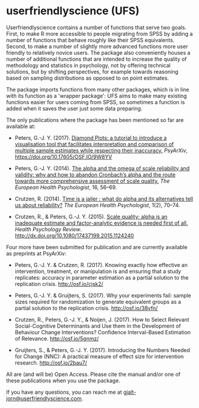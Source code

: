 userfriendlyscience (UFS)
=========================

Userfriendlyscience contains a number of functions that serve two goals.  First, to make R more accessible to people migrating from SPSS by adding a number of functions that behave roughly like their SPSS equivalents. Second, to make a number of slightly more advanced functions more user friendly to relatively novice users. The package also conveniently houses a number of additional functions that are intended to increase the quality of methodology and statistics in psychology, not by offering technical solutions, but by shifting perspectives, for example towards reasoning based on sampling distributions as opposed to on point estimates.

The package imports functions from many other packages, which is in line with its function as a 'wrapper package': UFS aims to make many existing functions easier for users coming from SPSS, so sometimes a function is added when it saves the user just some data preparing.

The only publications where the package has been mentioned so far are available at:

- Peters, G.-J. Y. (2017). [Diamond Plots: a tutorial to introduce a visualisation tool that facilitates interpretation and comparison of multiple sample estimates while respecting their inaccuracy.](https://doi.org/10.17605/OSF.IO/9W8YV) *PsyArXiv*, https://doi.org/10.17605/OSF.IO/9W8YV

- Peters, G.-J. Y. (2014). [The alpha and the omega of scale reliability and validity: why and how to abandon Cronbach’s alpha and the route towards more comprehensive assessment of scale quality.](http://ehps.net/ehp/index.php/contents/article/download/ehp.v16.i2.p56/1) *The European Health Psychologist*, 16, 56–69.

- Crutzen, R. (2014). [Time is a jailer : what do alpha and its alternatives tell us about reliability?](http://ehps.net/ehp/index.php/contents/article/download/ehp.v16.i2.p70/25) *The European Health Psychologist*, 1(2), 70–74.

- Crutzen, R., & Peters, G.-J. Y. (2015). [Scale quality: alpha is an inadequate estimate and factor-analytic evidence is needed first of all.](http://www.tandfonline.com/doi/pdf/10.1080/17437199.2015.1124240) *Health Psychology Review*. http://dx.doi.org/10.1080/17437199.2015.1124240

Four more have been submitted for publication and are currently available as preprints at PsyArXiv:

- Peters, G.-J. Y. & Crutzen, R. (2017). Knowing exactly how effective an intervention, treatment, or manipulation is and ensuring that a study replicates: accuracy in parameter estimation as a partial solution to the replication crisis. http://osf.io/cjsk2/

- Peters, G.-J. Y. & Gruijters, S. (2017). Why your experiments fail: sample sizes required for randomization to generate equivalent groups as a partial solution to the replication crisis. http://osf.io/38vfn/

- Crutzen, R., Peters, G.-J. Y., & Noijen, J. (2017). How to Select Relevant Social-Cognitive Determinants and Use them in the Development of Behaviour Change Interventions? Confidence Interval-Based Estimation of Relevance. http://osf.io/5gnmz/

- Gruijters, S., & Peters, G.-J. Y. (2017). Introducing the Numbers Needed for Change (NNC): A practical measure of effect size for intervention research. http://osf.io/2bau7/

All are (and will be) Open Access. Please cite the manual and/or one of these publications when you use the package.

If you have any questions, you can reach me at gjalt-jorn@userfriendlyscience.com.
